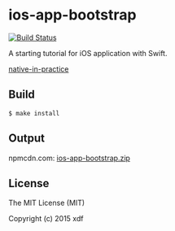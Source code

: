 # ios-app-bootstrap

[![Build Status](https://travis-ci.org/xudafeng/ios-app-bootstrap.svg?branch=master)](https://travis-ci.org/xudafeng/ios-app-bootstrap)

A starting tutorial for iOS application with Swift.

[native-in-practice](https://xudafeng.github.io/slide/archives/native-in-practice)

## Build

```shell
$ make install
```

## Output

npmcdn.com: [ios-app-bootstrap.zip](//npmcdn.com/ios-app-bootstrap@1.0.0/build/ios-app-bootstrap.zip)

## License

The MIT License (MIT)

Copyright (c) 2015 xdf
